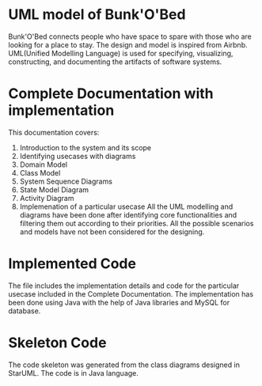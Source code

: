 # UML model of Bunk'O'Bed
  Bunk'O'Bed connects people who have space to spare with those who are looking for a place to stay. The design and model is inspired from Airbnb. 
  UML(Unified Modelling Language) is used for specifying, visualizing, constructing, and documenting the artifacts of software systems.
# Complete Documentation with implementation
  This documentation covers:
  1. Introduction to the system and its scope
  2. Identifying usecases with diagrams
  3. Domain Model
  4. Class Model
  5. System Sequence Diagrams
  6. State Model Diagram
  7. Activity Diagram
  8. Implemenation of a particular usecase
    All the UML modelling and diagrams have been done after identifying core functionalities and filtering them out according to their priorities. All the possible scenarios and models have not been considered for the designing.
# Implemented Code
  The file includes the implementation details and code for the particular usecase included in the Complete Documentation. The implementation has been done using Java with the help of Java libraries and MySQL for database.
# Skeleton Code
  The code skeleton was generated from the class diagrams designed in StarUML. The code is in Java language.
